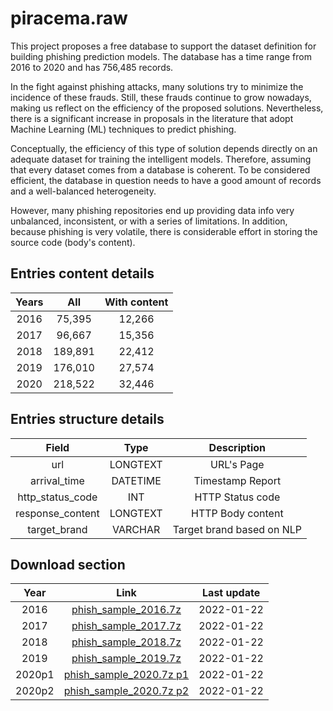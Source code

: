 # piracema.raw
This project proposes a free database to support the dataset definition for building phishing prediction models. The database has a time range from 2016 to 2020 and has 756,485 records.

In the fight against phishing attacks, many solutions try to minimize the incidence of these frauds. Still, these frauds continue to grow nowadays, making us reflect on the efficiency of the proposed solutions. Nevertheless, there is a significant increase in proposals in the literature that adopt Machine Learning (ML) techniques to predict phishing. 

Conceptually, the efficiency of this type of solution depends directly on an adequate dataset for training the intelligent models. Therefore, assuming that every dataset comes from a database is coherent. To be considered efficient, the database in question needs to have a good amount of records and a well-balanced heterogeneity.

However, many phishing repositories end up providing data info very unbalanced, inconsistent, or with a series of limitations. In addition, because phishing is very volatile, there is considerable effort in storing the source code (body's content).


## Entries content details
|  Years  |   All   | With content |
|  :---:  |  :---:  |    :---:     |
|  2016   |  75,395 |    12,266    |
|  2017   |  96,667 |    15,356    |
|  2018   | 189,891 |    22,412    |
|  2019   | 176,010 |    27,574    |
|  2020   | 218,522 |    32,446    |

## Entries structure details
|       Field       |    Type   |            Description          |
|       :---:       |   :---:   |              :---:              |
|         url       |  LONGTEXT |           URL's Page            |
|    arrival_time   |  DATETIME |        Timestamp Report         |
|  http_status_code |    INT    |         HTTP Status code        |
|  response_content |  LONGTEXT |        HTTP Body content        |
|    target_brand   |  VARCHAR  |    Target brand based on NLP    |

## Download section
|  Year   |    Link   |  Last update |
|  :---:  |   :---:   |    :---:     |
|  2016   |  [phish_sample_2016.7z](https://github.com/cmrevoredo/piracema.raw/blob/main/phish_sample_2016.7z) |  2022-01-22  |
|  2017   |  [phish_sample_2017.7z](https://github.com/cmrevoredo/piracema.raw/blob/main/phish_sample_2017.7z) |  2022-01-22  |
|  2018   |  [phish_sample_2018.7z](https://github.com/cmrevoredo/piracema.raw/blob/main/phish_sample_2018.7z) |  2022-01-22  |
|  2019   |  [phish_sample_2019.7z](https://github.com/cmrevoredo/piracema.raw/blob/main/phish_sample_2019.7z) |  2022-01-22  |
|  2020p1 |  [phish_sample_2020.7z p1](https://github.com/cmrevoredo/piracema.raw/blob/main/phish_sample_2020.7z.001) |  2022-01-22  |
|  2020p2 |  [phish_sample_2020.7z p2](https://github.com/cmrevoredo/piracema.raw/blob/main/phish_sample_2020.7z.002) |  2022-01-22  |


